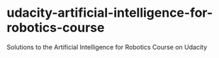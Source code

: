 # udacity-artificial-intelligence-for-robotics-course
Solutions to the Artificial Intelligence for Robotics Course on Udacity
